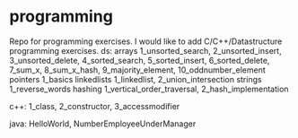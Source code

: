 # programming
Repo for programming exercises. I would like to add C/C++/Datastructure programming exercises. 
ds:
arrays
1_unsorted_search, 2_unsorted_insert, 3_unsorted_delete, 4_sorted_search, 5_sorted_insert, 
6_sorted_delete, 7_sum_x, 8_sum_x_hash, 9_majority_element, 10_oddnumber_element
pointers
1_basics
linkedlists
1_linkedlist, 2_union_intersection
strings
1_reverse_words
hashing
1_vertical_order_traversal, 2_hash_implementation

c++: 
1_class, 2_constructor, 3_accessmodifier

java:
HelloWorld, NumberEmployeeUnderManager  
